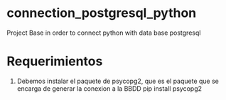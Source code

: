 # connection_postgresql_python
Project Base in order to connect python with data base postgresql

# Requerimientos

1. Debemos instalar el paquete de psycopg2, que es el paquete que se encarga de generar la conexion a la BBDD
    pip install psycopg2